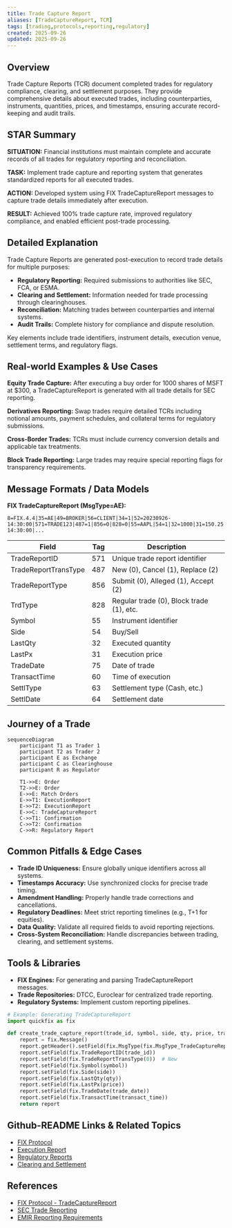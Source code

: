 ```yaml
---
title: Trade Capture Report
aliases: [TradeCaptureReport, TCR]
tags: [trading,protocols,reporting,regulatory]
created: 2025-09-26
updated: 2025-09-26
---
```


## Overview

Trade Capture Reports (TCR) document completed trades for regulatory compliance, clearing, and settlement purposes. They provide comprehensive details about executed trades, including counterparties, instruments, quantities, prices, and timestamps, ensuring accurate record-keeping and audit trails.

## STAR Summary

**SITUATION:** Financial institutions must maintain complete and accurate records of all trades for regulatory reporting and reconciliation.

**TASK:** Implement trade capture and reporting system that generates standardized reports for all executed trades.

**ACTION:** Developed system using FIX TradeCaptureReport messages to capture trade details immediately after execution.

**RESULT:** Achieved 100% trade capture rate, improved regulatory compliance, and enabled efficient post-trade processing.

## Detailed Explanation

Trade Capture Reports are generated post-execution to record trade details for multiple purposes:

- **Regulatory Reporting:** Required submissions to authorities like SEC, FCA, or ESMA.
- **Clearing and Settlement:** Information needed for trade processing through clearinghouses.
- **Reconciliation:** Matching trades between counterparties and internal systems.
- **Audit Trails:** Complete history for compliance and dispute resolution.

Key elements include trade identifiers, instrument details, execution venue, settlement terms, and regulatory flags.

## Real-world Examples & Use Cases

**Equity Trade Capture:** After executing a buy order for 1000 shares of MSFT at $300, a TradeCaptureReport is generated with all trade details for SEC reporting.

**Derivatives Reporting:** Swap trades require detailed TCRs including notional amounts, payment schedules, and collateral terms for regulatory submissions.

**Cross-Border Trades:** TCRs must include currency conversion details and applicable tax treatments.

**Block Trade Reporting:** Large trades may require special reporting flags for transparency requirements.

## Message Formats / Data Models

**FIX TradeCaptureReport (MsgType=AE):**
```
8=FIX.4.4|35=AE|49=BROKER|56=CLIENT|34=1|52=20230926-14:30:00|571=TRADE123|487=1|856=0|828=0|55=AAPL|54=1|32=1000|31=150.25|75=20230926|60=20230926-14:30:00|...
```

| Field | Tag | Description |
|-------|-----|-------------|
| TradeReportID | 571 | Unique trade report identifier |
| TradeReportTransType | 487 | New (0), Cancel (1), Replace (2) |
| TradeReportType | 856 | Submit (0), Alleged (1), Accept (2) |
| TrdType | 828 | Regular trade (0), Block trade (1), etc. |
| Symbol | 55 | Instrument identifier |
| Side | 54 | Buy/Sell |
| LastQty | 32 | Executed quantity |
| LastPx | 31 | Execution price |
| TradeDate | 75 | Date of trade |
| TransactTime | 60 | Time of execution |
| SettlType | 63 | Settlement type (Cash, etc.) |
| SettlDate | 64 | Settlement date |

## Journey of a Trade

```mermaid
sequenceDiagram
    participant T1 as Trader 1
    participant T2 as Trader 2
    participant E as Exchange
    participant C as Clearinghouse
    participant R as Regulator

    T1->>E: Order
    T2->>E: Order
    E->>E: Match Orders
    E->>T1: ExecutionReport
    E->>T2: ExecutionReport
    E->>C: TradeCaptureReport
    C->>T1: Confirmation
    C->>T2: Confirmation
    C->>R: Regulatory Report
```

## Common Pitfalls & Edge Cases

- **Trade ID Uniqueness:** Ensure globally unique identifiers across all systems.
- **Timestamps Accuracy:** Use synchronized clocks for precise trade timing.
- **Amendment Handling:** Properly handle trade corrections and cancellations.
- **Regulatory Deadlines:** Meet strict reporting timelines (e.g., T+1 for equities).
- **Data Quality:** Validate all required fields to avoid reporting rejections.
- **Cross-System Reconciliation:** Handle discrepancies between trading, clearing, and settlement systems.

## Tools & Libraries

- **FIX Engines:** For generating and parsing TradeCaptureReport messages.
- **Trade Repositories:** DTCC, Euroclear for centralized trade reporting.
- **Regulatory Systems:** Implement custom reporting pipelines.

```python
# Example: Generating TradeCaptureReport
import quickfix as fix

def create_trade_capture_report(trade_id, symbol, side, qty, price, trade_date, transact_time):
    report = fix.Message()
    report.getHeader().setField(fix.MsgType(fix.MsgType_TradeCaptureReport))
    report.setField(fix.TradeReportID(trade_id))
    report.setField(fix.TradeReportTransType(0))  # New
    report.setField(fix.Symbol(symbol))
    report.setField(fix.Side(side))
    report.setField(fix.LastQty(qty))
    report.setField(fix.LastPx(price))
    report.setField(fix.TradeDate(trade_date))
    report.setField(fix.TransactTime(transact_time))
    return report
```

## Github-README Links & Related Topics

- [FIX Protocol](../fix-protocol/README.md)
- [Execution Report](../execution-report/README.md)
- [Regulatory Reports](../regulatory-reports/README.md)
- [Clearing and Settlement](../clearing-and-settlement/README.md)

## References

- [FIX Protocol - TradeCaptureReport](https://www.fixtrading.org/documents/fix-protocol-specification/)
- [SEC Trade Reporting](https://www.sec.gov/divisions/marketreg/mr-noaction/2018/nyse-argo-080318-19d.pdf)
- [EMIR Reporting Requirements](https://www.esma.europa.eu/sites/default/files/library/esma70-151-176_emir_reporting.pdf)